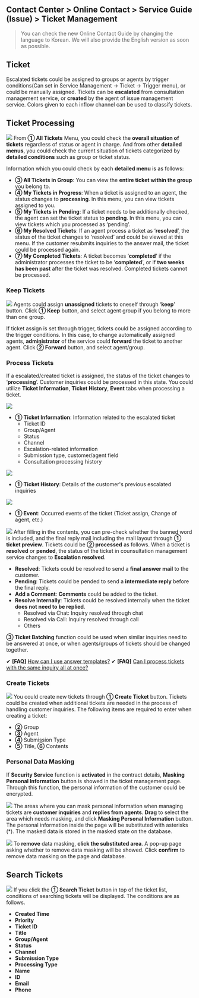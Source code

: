 ## Contact Center > Online Contact > Service Guide (Issue) > Ticket Management

> You can check the new Online Contact Guide by changing the language to Korean.
> We will also provide the English version as soon as possible.

## Ticket
Escalated tickets could be assigned to groups or agents by trigger conditions(Can set in Service Management → Ticket → Trigger menu), or could be manually assigned.
Tickets can be **escalated** from consultation management service, or **created** by the agent of issue management service. 
Colors given to each inflow channel can be used to classify tickets.

## Ticket Processing
![](http://static.toastoven.net/prod_contact_center/4.1.1-(1)_im_en.png)
From **① All Tickets** Menu, you could check the **overall situation of tickets** regardless of status or agent in charge. And from other **detailed menus**, you could check the current situation of tickets categorized by **detailed conditions** such as group or ticket status.

Information which you could check by each **detailed menu** is as follows:

- **③ All Tickets in Group**: You can view the **entire ticket within the group** you belong to.
- **④ My Tickets in Progress**: When a ticket is assigned to an agent, the status changes to **processing**. In this menu, you can view tickets assigned to you.
- **⑤ My Tickets in Pending**: If a ticket needs to be additionally checked, the agent can set the ticket status to **pending**. In this menu, you can view tickets which you processed as ‘pending’.
- **⑥ My Resolved Tickets**: If an agent process a ticket as ‘**resolved**’, the status of the ticket changes to ‘resolved’ and could be viewed at this menu. If the customer resubmits inquiries to the answer mail, the ticket could be processed again.
- **⑦ My Completed Tickets**: A ticket becomes ‘**completed**’ if the administrator processes the ticket to be ‘**completed**’, or if **two weeks has been past** after the ticket was resolved. Completed tickets cannot be processed.

### Keep Tickets
![](http://static.toastoven.net/prod_contact_center/4.1.2-(1)_im_en.png)
Agents could assign **unassigned** tickets to oneself through ‘**keep**’ button. Click **① Keep** button, and select agent group if you belong to more than one group.

If ticket assign is set through trigger, tickets could be assigned according to the trigger conditions. In this case, to change automatically assigned agents, **administrator** of the service could **forward** the ticket to another agent. Click **② Forward** button, and select agent/group.

### Process Tickets
If a escalated/created ticket is assigned, the status of the ticket changes to ‘**processing**’. Customer inquiries could be processed in this state.
You could utilize **Ticket Information**, **Ticket History**, **Event** tabs when processing a ticket.

![](http://static.toastoven.net/prod_contact_center/4.1.2-(2)_im_1_en.png)

-	**① Ticket Information**: Information related to the escalated ticket
      - Ticket ID
      - Group/Agent
      - Status
      - Channel
      - Escalation-related information
      - Submission type, customer/agent field
      - Consultation processing history

![](http://static.toastoven.net/prod_contact_center/4.1.2-(3)_im_en.png)

-	**① Ticket History**: Details of the customer's previous escalated inquiries

![](http://static.toastoven.net/prod_contact_center/4.1.2-(4)_im_en.png)

-	**① Event**: Occurred events of the ticket (Ticket assign, Change of agent, etc.)

![](http://static.toastoven.net/prod_contact_center/4.1.2.-(5)_im_1_en.png)
After filling in the contents, you can pre-check whether the banned word is included, and the final reply mail including the mail layout through **① ticket preview**.
Tickets could be **② processed** as follows. When a ticket is **resolved** or **pended**, the status of the ticket in counsultation management service changes to **Escalation resolved**. 

- **Resolved**: Tickets could be resolved to send a **final answer mail** to the customer.
- **Pending**: Tickets could be pended to send a **intermediate reply** before the final reply.
- **Add a Comment**: **Comments** could be added to the ticket. 
- **Resolve Internally**: Tickets could be resolved internally when the ticket **does not need to be replied**.
    - Resolved via Chat: Inquiry resolved through chat
    - Resolved via Call: Inquiry resolved through call
    - Others

**③ Ticket Batching** function could be used when similar inquiries need to be answered at once, or when agents/groups of tickets should be changed together.

✔ **\[FAQ]** [How can I use answer templates?](https://nhn-contact.oc.toast.com/oceng/hc/article/122/)
✔ **\[FAQ]** [Can I process tickets with the same inquiry all at once?](https://nhn-contact.oc.toast.com/oceng/hc/article/121/)

### Create Tickets
![](http://static.toastoven.net/prod_contact_center/4.1.2-(6)_im_en.png)
You could create new tickets through **① Create Ticket** button. Tickets could be created when additional tickets are needed in the process of handling customer inquiries.
The following items are required to enter when creating a ticket:

- **②** Group
- **③** Agent
- **④** Submission Type
- **⑤** Title, **⑥** Contents

### Personal Data Masking
If **Security Service** function is **activated** in the contract details, **Masking Personal Information** button is showed in the ticket management page.
Through this function, the personal information of the customer could be encrypted.

![](http://static.toastoven.net/prod_contact_center/masking_1.gif)
The areas where you can mask personal information when managing tickets are **customer inquiries** and **replies from agents**.
**Drag** to select the area which needs masking, and click **Masking Personal Information** button. The personal information inside the page will be substituted with asterisks (\*). The masked data is stored in the masked state on the database.

![](http://static.toastoven.net/prod_contact_center/masking_2.gif)
To **remove** data masking, **click the substituted area**. A pop-up page asking whether to remove data masking will be showed. 
Click **confirm** to remove data masking on the page and database.

## Search Tickets
![](http://static.toastoven.net/prod_contact_center/4.1.3-(1)_1_im_en.png)
If you click the **① Search Ticket** button in top of the ticket list, conditions of searching tickets will be displayed. The conditions are as follows.

- **Created Time**
- **Priority**
- **Ticket ID**
- **Title**
- **Group/Agent**
- **Status**
- **Channel**
- **Submission Type**
- **Processing Type**
- **Name**
- **ID**
- **Email**
- **Phone**
